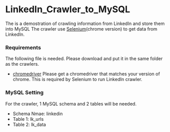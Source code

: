 # LinkedIn_Crawler_to_MySQL
The is a demostration of crawling information from LinkedIn and store them into MySQL
The crawler use [Selenium](https://github.com/SeleniumHQ/selenium)(chrome version) to get data from LinkedIn.

### Requirements
The following file is needed. Please download and put it in the same folder as the crawlers.
* [chromedriver](https://chromedriver.chromium.org/) Please get a chromedriver that matches your version of chrome. This is required by Selenium to run LinkedIn crawler.

### MySQL Setting
For the crawler, 1 MySQL schema and 2 tables will be needed.
* Schema Nmae: linkedin
* Table 1: lk_urls
* Table 2: lk_data
